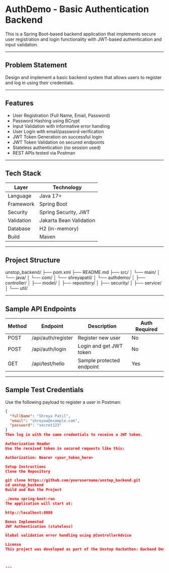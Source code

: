 # AuthDemo - Basic Authentication Backend

This is a Spring Boot-based backend application that implements secure user registration and login functionality with JWT-based authentication and input validation.

---

## Problem Statement

Design and implement a basic backend system that allows users to register and log in using their credentials.

---

## Features

- User Registration (Full Name, Email, Password)
- Password Hashing using BCrypt
- Input Validation with informative error handling
- User Login with email/password verification
- JWT Token Generation on successful login
- JWT Token Validation on secured endpoints
- Stateless authentication (no session used)
- REST APIs tested via Postman

---

## Tech Stack

| Layer     | Technology              |
|-----------|-------------------------|
| Language  | Java 17+                |
| Framework | Spring Boot             |
| Security  | Spring Security, JWT    |
| Validation| Jakarta Bean Validation |
| Database  | H2 (in-memory)          |
| Build     | Maven                   |

---

## Project Structure

unstop_backend/
├── pom.xml
├── README.md
├── src/
│ └── main/
│ └── java/
│ └── com/
│ └── shreyapatil/
│ └── authdemo/
│ ├── controller/
│ ├── model/
│ ├── repository/
│ ├── security/
│ ├── service/
│ └── util/



---

## Sample API Endpoints

| Method | Endpoint             | Description               | Auth Required |
|--------|----------------------|---------------------------|---------------|
| POST   | /api/auth/register   | Register new user         | No            |
| POST   | /api/auth/login      | Login and get JWT token   | No            |
| GET    | /api/test/hello      | Sample protected endpoint | Yes           |

---

## Sample Test Credentials

Use the following payload to register a user in Postman:

```json
{
  "fullName": "Shreya Patil",
  "email": "shreyaa@example.com",
  "password": "secret123"
}
Then log in with the same credentials to receive a JWT token.

Authorization Header
Use the received token in secured requests like this:

Authorization: Bearer <your_token_here>

Setup Instructions
Clone the Repository

git clone https://github.com/yourusername/unstop_backend.git
cd unstop_backend
Build and Run the Project

./mvnw spring-boot:run
The application will start at:

http://localhost:8080

Bonus Implemented
JWT Authentication (stateless)

Global validation error handling using @ControllerAdvice

License
This project was developed as part of the Unstop Hackathon: Backend Developer Intern Challenge — Eliminator Round.



---









